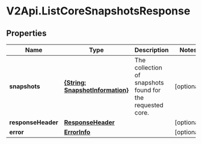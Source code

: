 # V2Api.ListCoreSnapshotsResponse

## Properties

Name | Type | Description | Notes
------------ | ------------- | ------------- | -------------
**snapshots** | [**{String: SnapshotInformation}**](SnapshotInformation.md) | The collection of snapshots found for the requested core. | [optional] 
**responseHeader** | [**ResponseHeader**](ResponseHeader.md) |  | [optional] 
**error** | [**ErrorInfo**](ErrorInfo.md) |  | [optional] 


